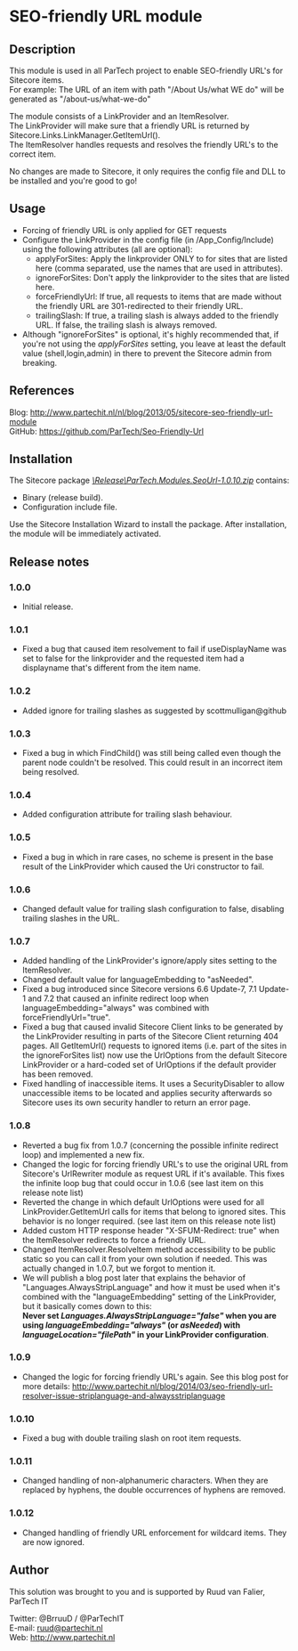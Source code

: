 # SEO-friendly URL module

## Description

This module is used in all ParTech project to enable SEO-friendly URL's for Sitecore items.  
For example: The URL of an item with path "/About Us/what WE do" will be generated as "/about-us/what-we-do"  

The module consists of a LinkProvider and an ItemResolver.  
The LinkProvider will make sure that a friendly URL is returned by Sitecore.Links.LinkManager.GetItemUrl().  
The ItemResolver handles requests and resolves the friendly URL's to the correct item.  

No changes are made to Sitecore, it only requires the config file and DLL to be installed and you're good to go!


## Usage
- Forcing of friendly URL is only applied for GET requests
- Configure the LinkProvider in the config file (in /App_Config/Include) using the following attributes (all are optional):
	- applyForSites: Apply the linkprovider ONLY to for sites that are listed here (comma separated, use the names that are used in <site name=""> attributes).
	- ignoreForSites: Don't apply the linkprovider to the sites that are listed here.
	- forceFriendlyUrl: If true, all requests to items that are made without the friendly URL are 301-redirected to their friendly URL.
	- trailingSlash: If true, a trailing slash is always added to the friendly URL. If false, the trailing slash is always removed.
- Although "ignoreForSites" is optional, it's highly recommended that, if you're not using the *applyForSites* setting, you leave at least the default value (shell,login,admin) in there to prevent the Sitecore admin from breaking.


## References
Blog: http://www.partechit.nl/nl/blog/2013/05/sitecore-seo-friendly-url-module  
GitHub: https://github.com/ParTech/Seo-Friendly-Url


## Installation
The Sitecore package *[\Release\ParTech.Modules.SeoUrl-1.0.10.zip](https://github.com/ParTech/Seo-Friendly-Url/raw/master/Release/ParTech.Modules.SeoUrl-1.0.10.zip)* contains:
- Binary (release build).
- Configuration include file.

Use the Sitecore Installation Wizard to install the package.
After installation, the module will be immediately activated.


## Release notes
### 1.0.0
- Initial release.

### 1.0.1
- Fixed a bug that caused item resolvement to fail if useDisplayName was set to false for the linkprovider and the requested item had a displayname that's different from the item name.

### 1.0.2
- Added ignore for trailing slashes as suggested by scottmulligan@github

### 1.0.3
- Fixed a bug in which FindChild() was still being called even though the parent node couldn't be resolved. This could result in an incorrect item being resolved.

### 1.0.4
- Added configuration attribute for trailing slash behaviour.

### 1.0.5
- Fixed a bug in which in rare cases, no scheme is present in the base result of the LinkProvider which caused the Uri constructor to fail.

### 1.0.6
- Changed default value for trailing slash configuration to false, disabling trailing slashes in the URL.

### 1.0.7
- Added handling of the LinkProvider's ignore/apply sites setting to the ItemResolver.
- Changed default value for languageEmbedding to "asNeeded".
- Fixed a bug introduced since Sitecore versions 6.6 Update-7, 7.1 Update-1 and 7.2 that caused an infinite redirect loop when languageEmbedding="always" was combined with forceFriendlyUrl="true".
- Fixed a bug that caused invalid Sitecore Client links to be generated by the LinkProvider resulting in parts of the Sitecore Client returning 404 pages. All GetItemUrl() requests to ignored items (i.e. part of the sites in the ignoreForSites list) now use the UrlOptions from the default Sitecore LinkProvider or a hard-coded set of UrlOptions if the default provider has been removed.
- Fixed handling of inaccessible items. It uses a SecurityDisabler to allow unaccessible items to be located and applies security afterwards so Sitecore uses its own security handler to return an error page.

### 1.0.8
- Reverted a bug fix from 1.0.7 (concerning the possible infinite redirect loop) and implemented a new fix.
- Changed the logic for forcing friendly URL's to use the original URL from Sitecore's UrlRewriter module as request URL if it's available. This fixes the infinite loop bug that could occur in 1.0.6 (see last item on this release note list)
- Reverted the change in which default UrlOptions were used for all LinkProvider.GetItemUrl calls for items that belong to ignored sites. This behavior is no longer required. (see last item on this release note list)
- Added custom HTTP response header "X-SFUM-Redirect: true" when the ItemResolver redirects to force a friendly URL.
- Changed ItemResolver.ResolveItem method accessibility to be public static so you can call it from your own solution if needed. This was actually changed in 1.0.7, but we forgot to mention it.
- We will publish a blog post later that explains the behavior of "Languages.AlwaysStripLanguage" and how it must be used when it's combined with the "languageEmbedding" setting of the LinkProvider, but it basically comes down to this:  
**Never set *Languages.AlwaysStripLanguage="false"* when you are using *languageEmbedding="always"* (or *asNeeded*) with *languageLocation="filePath"* in your LinkProvider configuration**.

### 1.0.9
- Changed the logic for forcing friendly URL's again. See this blog post for more details: http://www.partechit.nl/blog/2014/03/seo-friendly-url-resolver-issue-striplanguage-and-alwaysstriplanguage

### 1.0.10
- Fixed a bug with double trailing slash on root item requests.

### 1.0.11
- Changed handling of non-alphanumeric characters. When they are replaced by hyphens, the double occurrences of hyphens are removed.

### 1.0.12
- Changed handling of friendly URL enforcement for wildcard items. They are now ignored.


## Author
This solution was brought to you and is supported by Ruud van Falier, ParTech IT

Twitter: @BrruuD / @ParTechIT   
E-mail: ruud@partechit.nl   
Web: http://www.partechit.nl